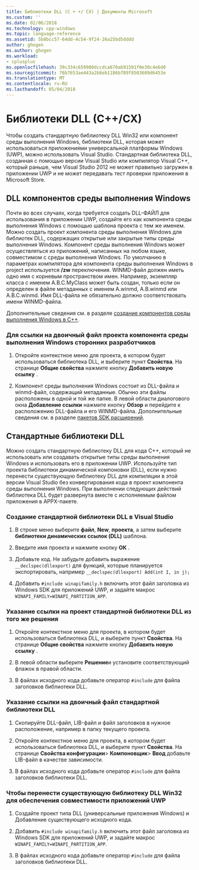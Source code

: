 ```yaml
---
title: Библиотеки DLL (C + +/ CX) | Документы Microsoft
ms.custom: ''
ms.date: 02/06/2018
ms.technology: cpp-windows
ms.topic: language-reference
ms.assetid: 5b8bcc57-64dd-4c54-9f24-26a25bd5dddd
author: ghogen
ms.author: ghogen
ms.workload:
- cplusplus
ms.openlocfilehash: 39c334c659980dccdca670ab91501f0e30c4e6d0
ms.sourcegitcommit: 76b7653ae443a2b8eb1186b789f8503609d6453e
ms.translationtype: MT
ms.contentlocale: ru-RU
ms.lasthandoff: 05/04/2018
---
```

# <a name="dlls-ccx"></a>Библиотеки DLL (C++/CX)

Чтобы создать стандартную библиотеку DLL Win32 или компонент среды выполнения Windows, библиотеки DLL, которая может использоваться приложениями универсальной платформы Windows (UWP), можно использовать Visual Studio. Стандартная библиотека DLL, созданная с помощью версии Visual Studio или компилятор Visual C++, который раньше, чем Visual Studio 2012 не может правильно загружен в приложении UWP и не может передавать тест проверки приложения в Microsoft Store.

## <a name="windows-runtime-component-dlls"></a>DLL компонентов среды выполнения Windows

Почти во всех случаях, когда требуется создать DLL-ФАЙЛ для использования в приложении UWP, создайте его как компонента среды выполнения Windows с помощью шаблона проекта с тем же именем. Можно создать проект компонента среды выполнения Windows для библиотек DLL, содержащих открытые или закрытые типы среды выполнения Windows. Компонент среды выполнения Windows может осуществляться из приложений, написанных на любом языке, совместимом с среды выполнения Windows. По умолчанию в параметрах компилятора для компонента среды выполнения Windows в project используется **/zw** переключения. WINMD-файл должен иметь одно имя с корневым пространством имен. Например, экземпляр класса с именем A.B.C.MyClass может быть создан, только если он определен в файле метаданных с именем A.winmd, A.B.winmd или A.B.C.winmd. Имя DLL-файла не обязательно должно соответствовать имени WINMD-файла.

Дополнительные сведения см. в разделе [создание компонентов среды выполнения Windows в C++](/windows/uwp/winrt-components/creating-windows-runtime-components-in-cpp).

### <a name="to-reference-a-third-party-windows-runtime-component-binary-in-your-project"></a>Для ссылки на двоичный файл проекта компонента среды выполнения Windows сторонних разработчиков

1. Откройте контекстное меню для проекта, в котором будет использоваться библиотека DLL, и выберите пункт **Свойства**. На странице **Общие свойства** нажмите кнопку **Добавить новую ссылку** .

1. Компонент среды выполнения Windows состоит из DLL-файла и winmd-файл, содержащий метаданные. Обычно эти файлы расположены в одной и той же папке. В левой области диалогового окна **Добавление ссылки** нажмите кнопку **Обзор** и перейдите к расположению DLL-файла и его WINMD-файла. Дополнительные сведения см. в разделе [пакетов SDK расширений](/visualstudio/extensibility/creating-a-software-development-kit#ExtensionSDKs).

## <a name="standard-dlls"></a>Стандартные библиотеки DLL

Можно создать стандартную библиотеку DLL для кода C++, который не использовать или создавать открытые типы среды выполнения Windows и использовать его в приложении UWP. Используйте тип проекта библиотеки динамической компоновки (DLL), если нужно перенести существующую библиотеку DLL для компиляции в этой версии Visual Studio без конвертирования кода в проект компонента среды выполнения Windows. При выполнении следующих действий библиотека DLL будет развернута вместе с исполняемым файлом приложения в APPX-пакете.

### <a name="to-create-a-standard-dll-in-visual-studio"></a>Создание стандартной библиотеки DLL в Visual Studio

1. В строке меню выберите **файл**, **New**, **проекта**, а затем выберите **библиотеки динамических ссылок (DLL)** шаблона.

1. Введите имя проекта и нажмите кнопку **ОК** .

1. Добавьте код. Не забудьте добавить выражение `__declspec(dllexport)` для функций, которые планируется экспортировать, например `__declspec(dllexport) Add(int I, in j);`

1. Добавить `#include winapifamily.h` включить этот файл заголовка из Windows SDK для приложений UWP, и задайте макрос `WINAPI_FAMILY=WINAPI_PARTITION_APP`.

### <a name="to-reference-a-standard-dll-project-from-the-same-solution"></a>Указание ссылки на проект стандартной библиотеки DLL из того же решения

1. Откройте контекстное меню для проекта, в котором будет использоваться библиотека DLL, и выберите пункт **Свойства**. На странице **Общие свойства** нажмите кнопку **Добавить новую ссылку** .

1. В левой области выберите **Решение**и установите соответствующий флажок в правой области.

1. В файлах исходного кода добавьте оператор `#include` для файла заголовков библиотеки DLL.

### <a name="to-reference-a-standard-dll-binary"></a>Указание ссылки на двоичный файл стандартной библиотеки DLL

1. Скопируйте DLL-файл, LIB-файл и файл заголовков в нужное расположение, например в папку текущего проекта.

1. Откройте контекстное меню для проекта, в котором будет использоваться библиотека DLL, и выберите пункт **Свойства**. На странице **Свойства конфигурации**&gt; **Компоновщик**&gt; **Ввод** добавьте LIB-файл в качестве зависимости.

1. В файлах исходного кода добавьте оператор `#include` для файла заголовков библиотеки DLL.

### <a name="to-migrate-an-existing-win32-dll-for-uwp-app-compatibility"></a>Чтобы перенести существующую библиотеку DLL Win32 для обеспечения совместимости приложений UWP

1. Создайте проект типа DLL (универсальные приложения Windows) и Добавление существующего исходного кода.

1. Добавить `#include winapifamily.h` включить этот файл заголовка из Windows SDK для приложений UWP, и задайте макрос `WINAPI_FAMILY=WINAPI_PARTITION_APP`.

1. В файлах исходного кода добавьте оператор `#include` для файла заголовков библиотеки DLL.
